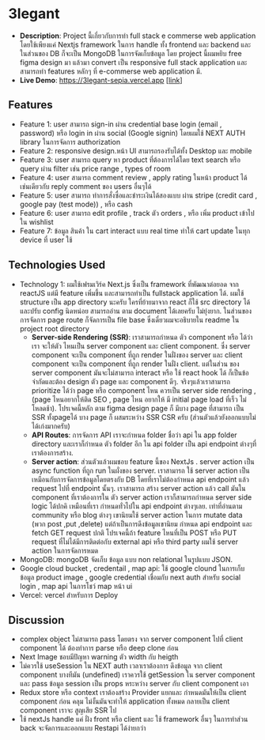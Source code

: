 # 3legant

- **Description**: Project นี้เกี่ยวกับการทำ full stack e commerse web application โดยใช้เพียงแค่ Nextjs framework ในการ handle ทั้ง frontend และ backend และในส่วนของ DB ก็จะเป็น MongoDB ในการจัดเก็บข้อมูล โดย project นี้ผมหยิบ free figma design มา แล้วมา convert เป็น responsive full stack application และสามารถทำ features หลักๆ ที่ e-commerse web application มี. 
- **Live Demo**: https://3legant-sepia.vercel.app [[link](https://3legant-sepia.vercel.app)]

## Features

- Feature 1: user สามารถ sign-in ผ่าน credential base login (email , password) หรือ login in ผ่าน social (Google signin) โดยผมใช้ NEXT AUTH library ในการจัดการ authorization 
- Feature 2: responsive design.หน้า UI สามารถรองรับได้ทั้ง Desktop และ mobile 
- Feature 3: user สามารถ query หา product ที่ต้องการได้โดย text search หรือ query ผ่าน filter เช่น price range , types of room
- Feature 4: user สามารถ comment review , apply rating ในหน้า product ได้ เช่นเดียวกับ reply comment ของ users อื่นๆได้
- Feature 5: user สามารถ ทำการสั่งซื่อและชำระเงินได้สองแบบ ผ่าน stripe (credit card , google pay (test mode)) , หรือ cash
- Feature 6: user สามารถ edit profile , track ตัว orders , หรือ เพิ่ม product เข้าไปใน wishlist
- Feature 7: ข้อมูล สินค้า ใน cart interact แบบ real time ทำให้ cart update ในทุก device ที่ user ใช้

## Technologies Used

- Technology 1: ผมใช้เฟรมเวิร์ค Next.js ซึ่งเป็น framework ที่พัฒณาต่อยอด จาก reactJS แต่มี feature เพิ่มขึ้น และสามารถทำเป็น fullstack application ได้. ผมใช้ structure เป็น app directory นะครับ ใครที่ย้ายมาจาก react ก็ใช้ src directory ได้ และปรับ config นิดหน่อย สามารถอ่าน ตาม document ได้เลยครับ ไม่ยุ่งยาก. ในส่วนของการจัดการ page route ก็จัดการเป็น file base ซึ่งเดี๋ยวผมจะอธิบายใน readme ใน project root directory 
  - **Server-side Rendering (SSR)**: เราสามารถกำหนด ตัว component หรือ ได้ว่าเรา จะให้ตัว ไหนเป็น server component และ client component. ซึ่ง server component จะเป็น component ที่ถูก render ในฝั่งของ server และ client component จะเป็น component ที่ถูก render ในฝั่ง client. แต่ในส่วน ของ server component มันจะไม่สามารถ interact หรือ ใช้ react hook ได้ ก็เป็นข้อจำกัดและต้อง design ตัว page และ component ดีๆ. จริงๆแล้วเราสามารถ prioritize ได้ว่า page หรือ component ไหน ควรเป็น server side rendering , (page ไหนอยากให้ติด SEO , page ไหน อยากให้ มี initial page load ที่เร็ว ไม่โหลดช้า). โปรเจคนี้หลัก ตาม figma design page ก็ มีบาง page ที่สามารถ เป็น SSR ทั้งpageได้ บาง page ก็ ผสมระหว่าง SSR CSR ครับ (ส่วนตัวแล้วยังออกแบบไม่ได้เก่งมากครับ)
  - **API Routes**: การจัดการ API เราจะกำหนด folder ชื่อว่า api ใน app folder directory และเราก็กำหนด ตัว folder อีก ใน api folder เป็น api endpoint ต่างๆที่เราต้องการสร้าง. 
  - **Server action**: ส่วนตัวแล้วผมชอบ feature นี้ของ NextJs . server action เป็น async function ที่ถูก run ในผั่งของ server. เราสามารถ ใช้ server action เป็นเหมือนกับการจัดการข้อมูลโดยตรงกับ DB โดยที่เราไม่ต้องกำหนด api endpoint แล้ว request ไปที่ endpoint นั้นๆ. เราสามารถ สร้าง server action แล้ว call มันใน component ที่เราต้องการใน ตัว server action เราก็สามารถกำหนด server side logic ได้ปกคิ เหมือนที่เรา กำหนดทั่วไปใน api endpoint ต่างๆเลย. เท่าที่อ่านตาม community หรือ blog ต่างๆ เขานิยมใช้ server action ในการ mutate data (พวก post ,put ,delete) แต่ถ้าเป็นการดึงข้อมูลเขานิยม กำหนด api endpoint และ fetch GET request ปกติ โปรเจคนี้ถ้า feature ไหนที่เป็น POST หรือ PUT request ที่ไม่ได้มีการติดต่อกับ external api หรือ third party ผมใช้ server action ในการจัดการหมด 
- MongoDB: mongoDB จัดเก็บ ข้อมูล แบบ non relational ในรูปแบบ JSON.
- Google cloud bucket  , credentail , map api: ใช้ google clound ในการเก็บข้อมูล product image , google credential เชื่อมกับ next auth สำหรับ social login , map api ในการโชว์ map หน้า ui
- Vercel: vercel สำหรับการ Deploy


## Discussion
- complex object ไม่สามารถ pass โดยตรง จาก server component ไปที่ client component ได้ ต้องทำการ parse หรือ deep clone ก่อน
- Next Image ชอบมีปัญหา warning ตัว width กับ heigth
- ไม่ควรใช้ useSession ใน NEXT auth เวลาเราต้องการ ดึงข้อมูล จาก client component บางทีมัน (undefined) เราควรใช้ getSession ใน server component และ pass ข้อมูล session เป็น props หระหว่าง server กับ client component เอา
- Redux store หรือ context เราต้องสร้าง Provider แยกและ กำหนดมันให้เป็น client component ก่อน คลุม ไม่งั้นมันจะทำให้ application ทั้งหมด กลายเป็น client component เราจะ สูญเสีย SSR ไป
- ใช้ nextJs handle แค่ ฝั่ง front หรือ client และ ใช้ framework อื่นๆ ในการทำส่วน back จะจัดการและออกแบบ Restapi ได้ง่ายกว่า


